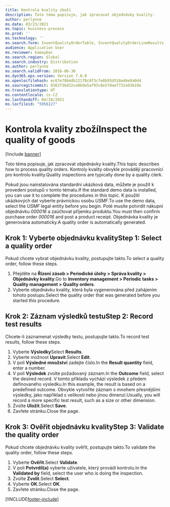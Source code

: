 ```yaml
---
title: Kontrola kvality zboží
description: Toto téma popisuje, jak zpracovat objednávky kvality.
author: perlynne
ms.date: 03/23/2021
ms.topic: business-process
ms.prod: ''
ms.technology: ''
ms.search.form: InventQualityOrderTable, InventQualityOrderLineResults, HcmWorkerLookUp
audience: Application User
ms.reviewer: kamaybac
ms.search.region: Global
ms.search.industry: Distribution
ms.author: perlynne
ms.search.validFrom: 2016-06-30
ms.dyn365.ops.version: Version 7.0.0
ms.openlocfilehash: ec67e7864db12178c0f3cfe8b93d510a46e8a0d4
ms.sourcegitcommit: 8362f3bd32ce8b9a5af93c8e57daef732a93b19e
ms.translationtype: HT
ms.contentlocale: cs-CZ
ms.lasthandoff: 04/28/2021
ms.locfileid: "5956127"
---
```

# <a name="inspect-the-quality-of-goods"></a><span data-ttu-id="049c8-103">Kontrola kvality zboží</span><span class="sxs-lookup"><span data-stu-id="049c8-103">Inspect the quality of goods</span></span>

[!include [banner](../../includes/banner.md)]

<span data-ttu-id="049c8-104">Toto téma popisuje, jak zpracovat objednávky kvality.</span><span class="sxs-lookup"><span data-stu-id="049c8-104">This topic describes how to process quality orders.</span></span> <span data-ttu-id="049c8-105">Kontroly kvality obvykle provádějí pracovníci pro kontrolu kvality.</span><span class="sxs-lookup"><span data-stu-id="049c8-105">Quality inspections are typically done by a quality clerk.</span></span>

<span data-ttu-id="049c8-106">Pokud jsou nainstalována standardní ukázková data, můžete je použít k provedení postupů v tomto tématu.</span><span class="sxs-lookup"><span data-stu-id="049c8-106">If the standard demo data is installed, you can use it to complete the procedures in this topic.</span></span> <span data-ttu-id="049c8-107">K použití ukázkových dat vyberte právnickou osobu *USMF*.</span><span class="sxs-lookup"><span data-stu-id="049c8-107">To use the demo data, select the *USMF* legal entity before you begin.</span></span> <span data-ttu-id="049c8-108">Poté musíte potvrdit nákupní objednávku *000016* a zaúčtovat příjemku produktu.</span><span class="sxs-lookup"><span data-stu-id="049c8-108">You must then confirm purchase order *000016* and post a product receipt.</span></span> <span data-ttu-id="049c8-109">Objednávka kvality je generována automaticky.</span><span class="sxs-lookup"><span data-stu-id="049c8-109">A quality order is automatically generated.</span></span>

## <a name="step-1-select-a-quality-order"></a><span data-ttu-id="049c8-110">Krok 1: Vyberte objednávku kvality</span><span class="sxs-lookup"><span data-stu-id="049c8-110">Step 1: Select a quality order</span></span>

<span data-ttu-id="049c8-111">Pokud chcete vybrat objednávku kvality, postupujte takto.</span><span class="sxs-lookup"><span data-stu-id="049c8-111">To select a quality order, follow these steps.</span></span>

1. <span data-ttu-id="049c8-112">Přejděte na **Řízení zásob \> Periodické úlohy \> Správa kvality \> Objednávky kvality**.</span><span class="sxs-lookup"><span data-stu-id="049c8-112">Go to **Inventory management \> Periodic tasks \> Quality management \> Quality orders**.</span></span>
1. <span data-ttu-id="049c8-113">Vyberte objednávku kvality, která byla vygenerována před zahájením tohoto postupu.</span><span class="sxs-lookup"><span data-stu-id="049c8-113">Select the quality order that was generated before you started this procedure.</span></span>

## <a name="step-2-record-test-results"></a><span data-ttu-id="049c8-114">Krok 2: Záznam výsledků testu</span><span class="sxs-lookup"><span data-stu-id="049c8-114">Step 2: Record test results</span></span>

<span data-ttu-id="049c8-115">Chcete-li zaznamenat výsledky testu, postupujte takto.</span><span class="sxs-lookup"><span data-stu-id="049c8-115">To record test results, follow these steps.</span></span>

1. <span data-ttu-id="049c8-116">Vyberte **Výsledky**</span><span class="sxs-lookup"><span data-stu-id="049c8-116">Select **Results**.</span></span>
1. <span data-ttu-id="049c8-117">Vyberte možnost **Upravit**.</span><span class="sxs-lookup"><span data-stu-id="049c8-117">Select **Edit**.</span></span>
1. <span data-ttu-id="049c8-118">V poli **Výsledné množství** zadejte číslo.</span><span class="sxs-lookup"><span data-stu-id="049c8-118">In the **Result quantity** field, enter a number.</span></span>
1. <span data-ttu-id="049c8-119">V poli **Výsledek** zvolte požadovaný záznam.</span><span class="sxs-lookup"><span data-stu-id="049c8-119">In the **Outcome** field, select the desired record.</span></span> <span data-ttu-id="049c8-120">V tomto příkladu vychází výsledek z předem definovaného výsledku.</span><span class="sxs-lookup"><span data-stu-id="049c8-120">In this example, the result is based on a predefined outcome.</span></span> <span data-ttu-id="049c8-121">Obvykle vytvoříte záznam s mnohem přesnějšími výsledky, jako například s velikostí nebo jinou dimenzí.</span><span class="sxs-lookup"><span data-stu-id="049c8-121">Usually, you will record a more specific test result, such as a size or other dimension.</span></span>
1. <span data-ttu-id="049c8-122">Zvolte **Uložit**.</span><span class="sxs-lookup"><span data-stu-id="049c8-122">Select **Save**.</span></span>
1. <span data-ttu-id="049c8-123">Zavřete stránku.</span><span class="sxs-lookup"><span data-stu-id="049c8-123">Close the page.</span></span>

## <a name="step-3-validate-the-quality-order"></a><span data-ttu-id="049c8-124">Krok 3: Ověřit objednávku kvality</span><span class="sxs-lookup"><span data-stu-id="049c8-124">Step 3: Validate the quality order</span></span>

<span data-ttu-id="049c8-125">Pokud chcete objednávku kvality ověřit, postupujte takto.</span><span class="sxs-lookup"><span data-stu-id="049c8-125">To validate the quality order, follow these steps.</span></span>

1. <span data-ttu-id="049c8-126">Vyberte **Ověřit**.</span><span class="sxs-lookup"><span data-stu-id="049c8-126">Select **Validate**.</span></span>
1. <span data-ttu-id="049c8-127">V poli **Potvrdil(a)** vyberte uživatele, který provádí kontrolu.</span><span class="sxs-lookup"><span data-stu-id="049c8-127">In the **Validated by** field, select the user who is doing the inspection.</span></span>
1. <span data-ttu-id="049c8-128">Zvolte **Zvolit**.</span><span class="sxs-lookup"><span data-stu-id="049c8-128">Select **Select**.</span></span>
1. <span data-ttu-id="049c8-129">Vyberte **OK**.</span><span class="sxs-lookup"><span data-stu-id="049c8-129">Select **OK**.</span></span>
1. <span data-ttu-id="049c8-130">Zavřete stránku.</span><span class="sxs-lookup"><span data-stu-id="049c8-130">Close the page.</span></span>

[!INCLUDE[footer-include](../../../includes/footer-banner.md)]
